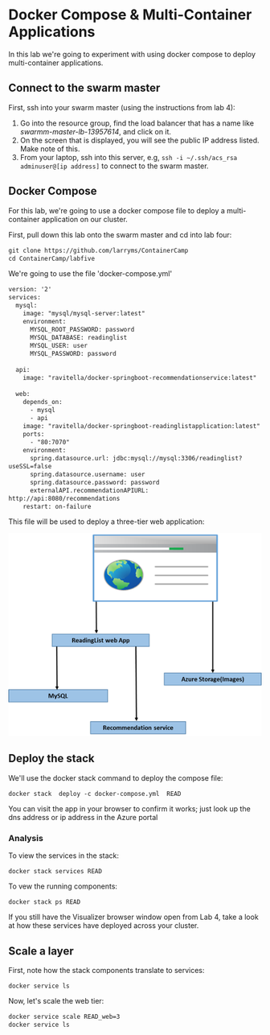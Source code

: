 # Docker Compose & Multi-Container Applications

In this lab we're going to experiment with using docker compose to deploy multi-container applications.

## Connect to the swarm master
First, ssh into your swarm master (using the instructions from lab 4):

1. Go into the resource group, find the load balancer that has a name like _swarmm-master-lb-13957614_, and click on it.
2. On the screen that is displayed, you will see the public IP address listed.  Make note of this.
3. From your laptop, ssh into this server, e.g, `ssh -i ~/.ssh/acs_rsa adminuser@[ip address]` to connect to the swarm master.

## Docker Compose
For this lab, we're going to use a docker compose file to deploy a multi-container application on our cluster.

First, pull down this lab onto the swarm master and cd into lab four:

    git clone https://github.com/larryms/ContainerCamp
    cd ContainerCamp/labfive

We're going to use the file 'docker-compose.yml'

```
version: '2'
services:
  mysql:
    image: "mysql/mysql-server:latest"
    environment:
      MYSQL_ROOT_PASSWORD: password
      MYSQL_DATABASE: readinglist
      MYSQL_USER: user
      MYSQL_PASSWORD: password

  api:
    image: "ravitella/docker-springboot-recommendationservice:latest"

  web:
    depends_on:
      - mysql
      - api
    image: "ravitella/docker-springboot-readinglistapplication:latest"
    ports:
      - "80:7070"
    environment:
      spring.datasource.url: jdbc:mysql://mysql:3306/readinglist?useSSL=false
      spring.datasource.username: user
      spring.datasource.password: password
      externalAPI.recommendationAPIURL: http://api:8080/recommendations
    restart: on-failure
```

This file will be used to deploy a three-tier web application:

![pcf app](labfive/pcfapp.png)


## Deploy the stack
We'll use the docker stack command to deploy the compose file:

    docker stack  deploy -c docker-compose.yml  READ

You can visit the app in your browser to confirm it works; just look up the dns address or ip address in the Azure portal 

### Analysis
To view the services in the stack:

    docker stack services READ

To vew the running components:

    docker stack ps READ

If you still have the Visualizer browser window open from Lab 4, take a look at how these services have deployed across your cluster.

## Scale a layer
First, note how the stack components translate to services:

    docker service ls

Now, let's scale the web tier:

    docker service scale READ_web=3
    docker service ls

